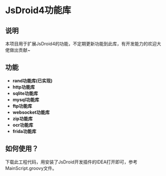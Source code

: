 # JsDroid4功能库
## 说明
本项目用于扩展JsDroid4的功能，不定期更新功能到此库，有开发能力的欢迎大佬做出贡献~
## 功能
- **rand功能库(已实现)**
- **http功能库**
- **sqlite功能库**
- **mysql功能库**
- **ftp功能库**
- **websocket功能库**
- **zip功能库**
- **ocr功能库**
- **frida功能库**

## 如何使用？
  下载此工程代码，用安装了JsDroid开发插件的IDEA打开即可，参考MainScript.groovy文件。
  
